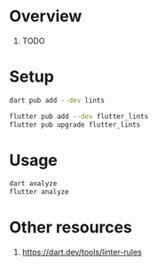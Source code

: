 # Overview
1. TODO


# Setup
```bash
dart pub add --dev lints

flutter pub add --dev flutter_lints
flutter pub upgrade flutter_lints
```


# Usage
```bash
dart analyze
flutter analyze
```


# Other resources
1. https://dart.dev/tools/linter-rules
